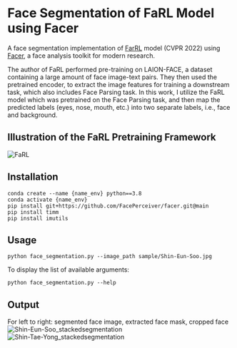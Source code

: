 # Face Segmentation of FaRL Model using Facer
A face segmentation implementation of [FarRL](https://openaccess.thecvf.com/content/CVPR2022/papers/Zheng_General_Facial_Representation_Learning_in_a_Visual-Linguistic_Manner_CVPR_2022_paper.pdf) model (CVPR 2022) using [Facer](https://github.com/FacePerceiver/facer), a face analysis toolkit for modern research.

The author of FaRL performed pre-training on LAION-FACE, a dataset containing a large amount of face image-text pairs. They then used the pretrained encoder, to extract the image features for training a downstream task, which also includes Face Parsing task. In this work, I utilize the FaRL model which was pretrained on the Face Parsing task, and then map the predicted labels (eyes, nose, mouth, etc.) into two separate labels, i.e., face and background.

## Illustration of the FaRL Pretraining Framework
![FaRL](https://github.com/willyfh/farl-face-segmentation/assets/5786636/b39da57e-ea69-440a-9d17-d9cc6efeab82)

## Installation
```
conda create --name {name_env} python==3.8
conda activate {name_env}
pip install git+https://github.com/FacePerceiver/facer.git@main
pip install timm
pip install imutils
```

## Usage

```
python face_segmentation.py --image_path sample/Shin-Eun-Soo.jpg
```

To display the list of available arguments:
```
python face_segmentation.py --help
```

## Output
For left to right: segmented face image, extracted face mask, cropped face
![Shin-Eun-Soo_stackedsegmentation](https://github.com/willyfh/farl-face-segmentation/assets/5786636/046c3df4-2ec3-4c06-a4c3-cc2e227df93a)
![Shin-Tae-Yong_stackedsegmentation](https://github.com/willyfh/farl-face-segmentation/assets/5786636/d7f9d84a-223c-4c64-bc5b-b07624b1dfac)
